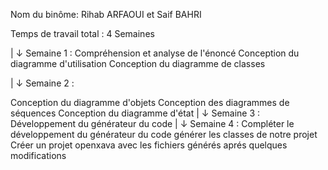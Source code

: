 Nom du binôme: Rihab ARFAOUI et Saif BAHRI

Temps de travail total : 4 Semaines 

|
↓
Semaine 1 : 
Compréhension et analyse de l'énoncé
Conception du diagramme d'utilisation 
Conception du diagramme de classes

|
↓
Semaine 2 : 

Conception du diagramme d'objets 
Conception des diagrammes de séquences
Conception du diagramme d'état 
|
↓
Semaine 3 : 
Développement du générateur du code 
|
↓
Semaine 4 : 
Compléter le développement du générateur du code 
générer les classes de notre projet 
Créer un projet openxava avec les fichiers générés aprés quelques modifications 

